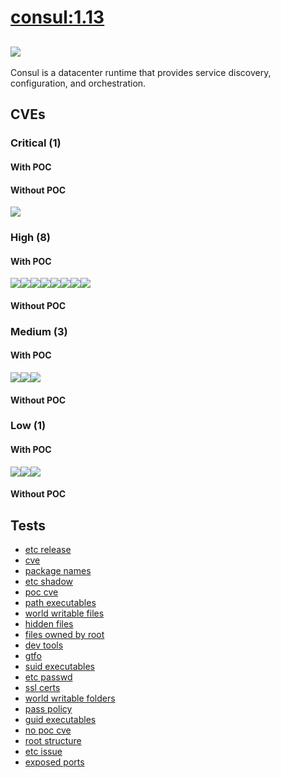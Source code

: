 # [consul:1.13](https://hub.docker.com/_/consul?tab=tags)
![](https://img.shields.io/static/v1?label=tag&message=1.13&color=blue)
---
<p>
Consul is a datacenter runtime that provides service discovery, configuration, and orchestration.
</p>

## CVEs
### Critical (1)
#### With POC

#### Without POC
[![](https://img.shields.io/badge/%20CVE--2022--42915-CRITICAL-red)](https://github.com/trickest/cve/blob/main/2022/CVE-2022-42915.md)

### High (8)
#### With POC
[![](https://img.shields.io/badge/🔗%20CVE--2022--42916-HIGH-organge)](https://github.com/trickest/cve/blob/main/2022/CVE-2022-42916.md)[![](https://img.shields.io/badge/🔗%20CVE--2022--28948-HIGH-organge)](https://github.com/trickest/cve/blob/main/2022/CVE-2022-28948.md)[![](https://img.shields.io/badge/🔗%20CVE--2021--43565-HIGH-organge)](https://github.com/trickest/cve/blob/main/2021/CVE-2021-43565.md)[![](https://img.shields.io/badge/🔗%20CVE--2022--27191-HIGH-organge)](https://github.com/trickest/cve/blob/main/2022/CVE-2022-27191.md)[![](https://img.shields.io/badge/🔗%20CVE--2022--32149-HIGH-organge)](https://github.com/trickest/cve/blob/main/2022/CVE-2022-32149.md)[![](https://img.shields.io/badge/🔗%20CVE--2022--27664-HIGH-organge)](https://github.com/trickest/cve/blob/main/2022/CVE-2022-27664.md)[![](https://img.shields.io/badge/🔗%20CVE--2021--38561-HIGH-organge)](https://github.com/trickest/cve/blob/main/2021/CVE-2021-38561.md)[![](https://img.shields.io/badge/🔗%20CVE--2022--21698-HIGH-organge)](https://github.com/trickest/cve/blob/main/2022/CVE-2022-21698.md)
#### Without POC


### Medium (3)
#### With POC
[![](https://img.shields.io/badge/🔗%20CVE--2020--8911-MEDIUM-yellow)](https://github.com/trickest/cve/blob/main/2020/CVE-2020-8911.md)[![](https://img.shields.io/badge/🔗%20CVE--2022--32221-MEDIUM-yellow)](https://github.com/trickest/cve/blob/main/2022/CVE-2022-32221.md)[![](https://img.shields.io/badge/🔗%20CVE--2020--8565-MEDIUM-yellow)](https://github.com/trickest/cve/blob/main/2020/CVE-2020-8565.md)
#### Without POC


### Low (1)
#### With POC
[![](https://img.shields.io/badge/🔗%20CVE--2020--8912-LOW-blue)](https://github.com/trickest/cve/blob/main/2020/CVE-2020-8912.md)[![](https://img.shields.io/badge/🔗%20CVE--2022--32221-LOW-blue)](https://github.com/trickest/cve/blob/main/2022/CVE-2022-32221.md)[![](https://img.shields.io/badge/🔗%20CVE--2020--8565-LOW-blue)](https://github.com/trickest/cve/blob/main/2020/CVE-2020-8565.md)
#### Without POC


## Tests
* [etc release](reports/etc-release.txt)
* [cve](reports/cve.txt)
* [package names](reports/package-names.txt)
* [etc shadow](reports/etc-shadow.txt)
* [poc cve](reports/poc-cve.txt)
* [path executables](reports/path-executables.txt)
* [world writable files](reports/world-writable-files.txt)
* [hidden files](reports/hidden-files.txt)
* [files owned by root](reports/files-owned-by-root.txt)
* [dev tools](reports/dev-tools.txt)
* [gtfo](reports/gtfo.txt)
* [suid executables](reports/suid-executables.txt)
* [etc passwd](reports/etc-passwd.txt)
* [ssl certs](reports/ssl-certs.txt)
* [world writable folders](reports/world-writable-folders.txt)
* [pass policy](reports/pass-policy.txt)
* [guid executables](reports/guid-executables.txt)
* [no poc cve](reports/no-poc-cve.txt)
* [root structure](reports/root-structure.txt)
* [etc issue](reports/etc-issue.txt)
* [exposed ports](reports/exposed-ports.txt)
